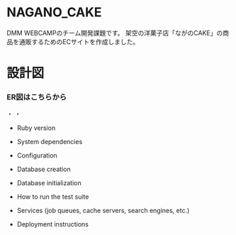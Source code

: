 # NAGANO_CAKE

DMM WEBCAMPのチーム開発課題です。
架空の洋菓子店「ながのCAKE」の商品を通販するためのECサイトを作成しました。

# 設計図

### ER図はこちらから
・
・

* Ruby version

* System dependencies

* Configuration

* Database creation

* Database initialization

* How to run the test suite

* Services (job queues, cache servers, search engines, etc.)

* Deployment instructions
